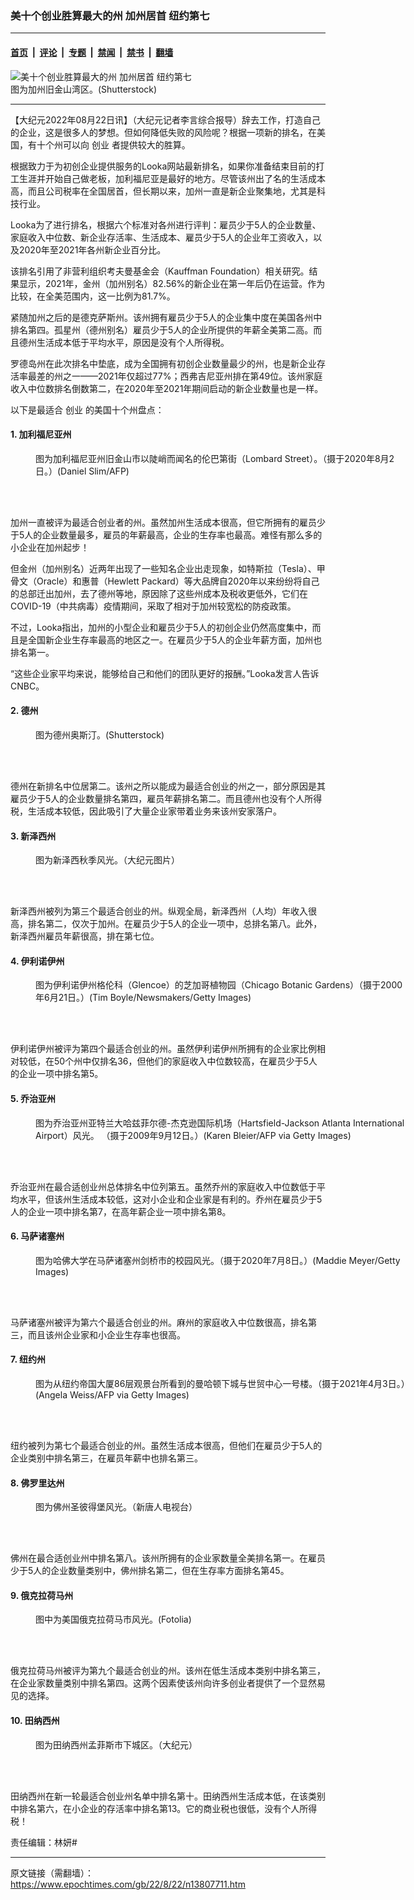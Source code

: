 ### 美十个创业胜算最大的州 加州居首 纽约第七

---

#### [首页](../../../..?n13807711) &nbsp;|&nbsp; [评论](../../../../../epoch-comment?n13807711) &nbsp;|&nbsp; [专题](../../../../../epoch-special?n13807711) &nbsp;|&nbsp; [禁闻](../../../../../epoch-news?n13807711) &nbsp;|&nbsp; [禁书](../../../../../books?n13807711) &nbsp;|&nbsp; [翻墙](https://github.com/gfw-breaker/nogfw/blob/master/README.md?n13807711)


<div><img alt="美十个创业胜算最大的州 加州居首 纽约第七" class="attachment-djy_600_400 size-djy_600_400 wp-post-image" src="https://i.epochtimes.com/assets/uploads/2017/02/shutterstock_3656485r-600x400.jpg"/>
<div class="caption">
 图为加州旧金山湾区。(Shutterstock)
</div></div><hr/><div class="post_content" id="artbody" itemprop="articleBody">
 <!-- article content begin -->
 <p>
  【大纪元2022年08月22日讯】（大纪元记者李言综合报导）辞去工作，打造自己的企业，这是很多人的梦想。但如何降低失败的风险呢？根据一项新的排名，在美国，有十个州可以向
  <ok href="https://www.epochtimes.com/gb/tag/%E5%88%9B%E4%B8%9A.html">
   创业
  </ok>
  者提供较大的胜算。
 </p>
 <p>
  根据致力于为初创企业提供服务的Looka网站最新排名，如果你准备结束目前的打工生涯并开始自己做老板，加利福尼亚是最好的地方。尽管该州出了名的生活成本高，而且公司税率在全国居首，但长期以来，加州一直是新企业聚集地，尤其是科技行业。
 </p>
 <p>
  Looka为了进行排名，根据六个标准对各州进行评判：雇员少于5人的企业数量、家庭收入中位数、新企业存活率、生活成本、雇员少于5人的企业年工资收入，以及2020年至2021年各州新企业百分比。
 </p>
 <p>
  该排名引用了非营利组织考夫曼基金会（Kauffman Foundation）相关研究。结果显示，2021年，金州（加州别名）82.56%的新企业在第一年后仍在运营。作为比较，在全美范围内，这一比例为81.7%。
 </p>
 <p>
  紧随加州之后的是德克萨斯州。该州拥有雇员少于5人的企业集中度在美国各州中排名第四。孤星州（德州别名）雇员少于5人的企业所提供的年薪全美第二高。而且德州生活成本低于平均水平，原因是没有个人所得税。
 </p>
 <p>
  罗德岛州在此次排名中垫底，成为全国拥有初创企业数量最少的州，也是新企业存活率最差的州之一——2021年仅超过77%；西弗吉尼亚州排在第49位。该州家庭收入中位数排名倒数第二，在2020年至2021年期间启动的新企业数量也是一样。
 </p>
 <p>
  以下是最适合
  <ok href="https://www.epochtimes.com/gb/tag/%E5%88%9B%E4%B8%9A.html">
   创业
  </ok>
  的美国十个州盘点：
 </p>
 <h4>
  1. 加利福尼亚州
 </h4>
 <figure aria-describedby="caption-attachment-12323951" class="wp-caption aligncenter" id="attachment_12323951" style="width: 600px">
  <ok href="https://i.epochtimes.com/assets/uploads/2020/08/GettyImages-1227885195.jpg" target="_blank">
   <img alt="" class="wp-image-12323951" src="https://i.epochtimes.com/assets/uploads/2020/08/GettyImages-1227885195-711x400.jpg"/>
  </ok>
  <br/><figcaption class="wp-caption-text" id="caption-attachment-12323951">
   图为加利福尼亚州旧金山市以陡峭而闻名的伦巴第街（Lombard Street）。（摄于2020年8月2日。）(Daniel Slim/AFP)
  </figcaption><br/>
 </figure><br/>
 <p>
  加州一直被评为最适合创业者的州。虽然加州生活成本很高，但它所拥有的雇员少于5人的企业数量最多，雇员的年薪最高，企业的生存率也最高。难怪有那么多的小企业在加州起步！
 </p>
 <p>
  但金州（加州别名）近两年出现了一些知名企业出走现象，如特斯拉（Tesla）、甲骨文（Oracle）和惠普（Hewlett Packard）等大品牌自2020年以来纷纷将自己的总部迁出加州，去了德州等地，原因除了这些州成本及税收更低外，它们在COVID-19（中共病毒）疫情期间，采取了相对于加州较宽松的防疫政策。
 </p>
 <p>
  不过，Looka指出，加州的小型企业和雇员少于5人的初创企业仍然高度集中，而且是全国新企业生存率最高的地区之一。在雇员少于5人的企业年薪方面，加州也排名第一。
 </p>
 <p>
  “这些企业家平均来说，能够给自己和他们的团队更好的报酬。”Looka发言人告诉CNBC。
 </p>
 <h4>
  2. 德州
 </h4>
 <figure aria-describedby="caption-attachment-13408486" class="wp-caption aligncenter" id="attachment_13408486" style="width: 600px">
  <ok href="https://i.epochtimes.com/assets/uploads/2021/12/id13408486-shutterstock_683450188.jpg" target="_blank">
   <img alt="" class="size-medium_vertical wp-image-13408486" src="https://i.epochtimes.com/assets/uploads/2021/12/id13408486-shutterstock_683450188-735x400.jpg"/>
  </ok>
  <br/><figcaption class="wp-caption-text" id="caption-attachment-13408486">
   图为德州奥斯汀。(Shutterstock)
  </figcaption><br/>
 </figure><br/>
 <p>
  德州在新排名中位居第二。该州之所以能成为最适合创业的州之一，部分原因是其雇员少于5人的企业数量排名第四，雇员年薪排名第二。而且德州也没有个人所得税，生活成本较低，因此吸引了大量企业家带着业务来该州安家落户。
 </p>
 <h4>
  3. 新泽西州
 </h4>
 <figure aria-describedby="caption-attachment-11549027" class="wp-caption aligncenter" id="attachment_11549027" style="width: 600px">
  <ok href="https://i.epochtimes.com/assets/uploads/2019/09/2e9d030295d5d557ab37a3a4540c2b75.jpg" target="_blank">
   <img alt="" class="wp-image-11549027" src="https://i.epochtimes.com/assets/uploads/2019/09/2e9d030295d5d557ab37a3a4540c2b75-600x400.jpg"/>
  </ok>
  <br/><figcaption class="wp-caption-text" id="caption-attachment-11549027">
   图为新泽西秋季风光。（大纪元图片）
  </figcaption><br/>
 </figure><br/>
 <p>
  新泽西州被列为第三个最适合创业的州。纵观全局，新泽西州（人均）年收入很高，排名第二，仅次于加州。在雇员少于5人的企业一项中，总排名第八。此外，新泽西州雇员年薪很高，排在第七位。
 </p>
 <h4>
  4. 伊利诺伊州
 </h4>
 <figure aria-describedby="caption-attachment-11690348" class="wp-caption aligncenter" id="attachment_11690348" style="width: 600px">
  <ok href="https://i.epochtimes.com/assets/uploads/2019/11/GettyImages-1304227.jpg" target="_blank">
   <img alt="" class="wp-image-11690348" src="https://i.epochtimes.com/assets/uploads/2019/11/GettyImages-1304227-766x400.jpg"/>
  </ok>
  <br/><figcaption class="wp-caption-text" id="caption-attachment-11690348">
   图为伊利诺伊州格伦科（Glencoe）的芝加哥植物园（Chicago Botanic Gardens）（摄于2000年6月21日。）(Tim Boyle/Newsmakers/Getty Images)
  </figcaption><br/>
 </figure><br/>
 <p>
  伊利诺伊州被评为第四个最适合创业的州。虽然伊利诺伊州所拥有的企业家比例相对较低，在50个州中仅排名36，但他们的家庭收入中位数较高，在雇员少于5人的企业一项中排名第5。
 </p>
 <h4>
  5. 乔治亚州
 </h4>
 <figure aria-describedby="caption-attachment-12975243" class="wp-caption aligncenter" id="attachment_12975243" style="width: 600px">
  <ok href="https://i.epochtimes.com/assets/uploads/2021/05/id12975243-GettyImages-91236400.jpg" target="_blank">
   <img alt="" class="wp-image-12975243" src="https://i.epochtimes.com/assets/uploads/2021/05/id12975243-GettyImages-91236400-706x400.jpg"/>
  </ok>
  <br/><figcaption class="wp-caption-text" id="caption-attachment-12975243">
   图为乔治亚州亚特兰大哈兹菲尔德-杰克逊国际机场（Hartsfield-Jackson Atlanta International Airport）风光。 （摄于2009年9月12日。）(Karen Bleier/AFP via Getty Images)
  </figcaption><br/>
 </figure><br/>
 <p>
  乔治亚州在最合适创业州总体排名中位列第五。虽然乔州的家庭收入中位数低于平均水平，但该州生活成本较低，这对小企业和企业家是有利的。乔州在雇员少于5人的企业一项中排名第7，在高年薪企业一项中排名第8。
 </p>
 <h4>
  6. 马萨诸塞州
 </h4>
 <figure aria-describedby="caption-attachment-12437161" class="wp-caption aligncenter" id="attachment_12437161" style="width: 600px">
  <ok href="https://i.epochtimes.com/assets/uploads/2020/09/GettyImages-1255059516.jpg" target="_blank">
   <img alt="" class="wp-image-12437161" src="https://i.epochtimes.com/assets/uploads/2020/09/GettyImages-1255059516-600x400.jpg"/>
  </ok>
  <br/><figcaption class="wp-caption-text" id="caption-attachment-12437161">
   图为哈佛大学在马萨诸塞州剑桥市的校园风光。（摄于2020年7月8日。）(Maddie Meyer/Getty Images)
  </figcaption><br/>
 </figure><br/>
 <p>
  马萨诸塞州被评为第六个最适合创业的州。麻州的家庭收入中位数很高，排名第三，而且该州企业家和小企业生存率也很高。
 </p>
 <h4>
  7. 纽约州
 </h4>
 <figure aria-describedby="caption-attachment-13741315" class="wp-caption aligncenter" id="attachment_13741315" style="width: 600px">
  <ok href="https://i.epochtimes.com/assets/uploads/2022/05/id13741315-158214.jpeg" target="_blank">
   <img alt="" class="wp-image-13741315" src="https://i.epochtimes.com/assets/uploads/2022/05/id13741315-158214-611x400.jpeg"/>
  </ok>
  <br/><figcaption class="wp-caption-text" id="caption-attachment-13741315">
   图为从纽约帝国大厦86层观景台所看到的曼哈顿下城与世贸中心一号楼。（摄于2021年4月3日。）(Angela Weiss/AFP via Getty Images)
  </figcaption><br/>
 </figure><br/>
 <p>
  纽约被列为第七个最适合创业的州。虽然生活成本很高，但他们在雇员少于5人的企业类别中排名第三，在雇员年薪中也排名第三。
 </p>
 <h4>
  8. 佛罗里达州
 </h4>
 <figure aria-describedby="caption-attachment-11879745" class="wp-caption aligncenter" id="attachment_11879745" style="width: 600px">
  <ok href="https://i.epochtimes.com/assets/uploads/2020/02/200218213855100731.jpg" target="_blank">
   <img alt="" class="wp-image-11879745" src="https://i.epochtimes.com/assets/uploads/2020/02/200218213855100731-600x400.jpg"/>
  </ok>
  <br/><figcaption class="wp-caption-text" id="caption-attachment-11879745">
   图为佛州圣彼得堡风光。（新唐人电视台）
  </figcaption><br/>
 </figure><br/>
 <p>
  佛州在最合适创业州中排名第八。该州所拥有的企业家数量全美排名第一。在雇员少于5人的企业数量类别中，佛州排名第二，但在生存率方面排名第45。
 </p>
 <h4>
  9. 俄克拉荷马州
 </h4>
 <figure aria-describedby="caption-attachment-5759686" class="wp-caption aligncenter" id="attachment_5759686" style="width: 600px">
  <ok href="https://i.epochtimes.com/assets/uploads/2014/08/1401040317041758.jpg" target="_blank">
   <img alt="" class="wp-image-5759686" src="https://i.epochtimes.com/assets/uploads/2014/08/1401040317041758-602x400.jpg"/>
  </ok>
  <br/><figcaption class="wp-caption-text" id="caption-attachment-5759686">
   图中为美国俄克拉荷马市风光。(Fotolia)
  </figcaption><br/>
 </figure><br/>
 <p>
  俄克拉荷马州被评为第九个最适合创业的州。该州在低生活成本类别中排名第三，在企业家数量类别中排名第四。这两个因素使该州向许多创业者提供了一个显然易见的选择。
 </p>
 <h4>
  10. 田纳西州
 </h4>
 <figure aria-describedby="caption-attachment-7288548" class="wp-caption aligncenter" id="attachment_7288548" style="width: 600px">
  <ok href="https://i.epochtimes.com/assets/uploads/2016/02/1310102337142266.jpg" target="_blank">
   <img alt="" class="wp-image-7288548" src="https://i.epochtimes.com/assets/uploads/2016/02/1310102337142266-627x400.jpg"/>
  </ok>
  <br/><figcaption class="wp-caption-text" id="caption-attachment-7288548">
   图为田纳西州孟菲斯市下城区。（大纪元）
  </figcaption><br/>
 </figure><br/>
 <p>
  田纳西州在新一轮最适合创业州名单中排名第十。田纳西州生活成本低，在该类别中排名第六，在小企业的存活率中排名第13。它的商业税也很低，没有个人所得税！
 </p>
 <p>
  责任编辑：林妍#
 </p>
 <!-- article content end -->
 <div id="below_article_ad">
 </div>
</div>


---

原文链接（需翻墙）：https://www.epochtimes.com/gb/22/8/22/n13807711.htm